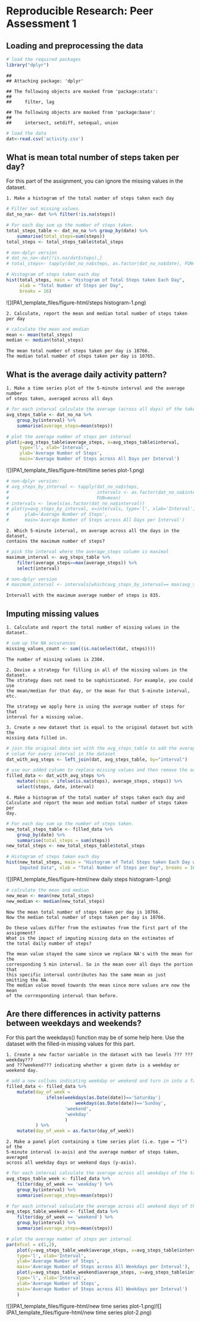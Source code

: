 # Reproducible Research: Peer Assessment 1



## Loading and preprocessing the data


```r
# load the required packages
library("dplyr")
```

```
## 
## Attaching package: 'dplyr'
```

```
## The following objects are masked from 'package:stats':
## 
##     filter, lag
```

```
## The following objects are masked from 'package:base':
## 
##     intersect, setdiff, setequal, union
```

```r
# load the data
dat<-read.csv('activity.csv')
```

## What is mean total number of steps taken per day?

For this part of the assignment, you can ignore the missing values in the dataset.

    1. Make a histogram of the total number of steps taken each day


```r
# Filter out missing values.
dat_no_na<- dat %>% filter(!is.na(steps))

# For each day sum up the number of steps taken.
total_steps_table <- dat_no_na %>% group_by(date) %>% 
    summarise(total_steps=sum(steps))
total_steps <- total_steps_table$total_steps

# non-dplyr version
# dat_no_na<-dat[!is.na(dat$steps),]
# total_steps<- tapply(dat_no_na$steps, as.factor(dat_no_na$date), FUN=sum)

# Histogram of steps taken each day
hist(total_steps, main = "Histogram of Total Steps taken Each Day",
     xlab = "Total Number of Steps per Day", 
     breaks = 16)
```

![](PA1_template_files/figure-html/steps histogram-1.png)<!-- -->

    2. Calculate, report the mean and median total number of steps taken per day


```r
# calculate the mean and median
mean <- mean(total_steps)
median <- median(total_steps)
```

    The mean total number of steps taken per day is 10766.
    The median total number of steps taken per day is 10765.
    
## What is the average daily activity pattern?

    1. Make a time series plot of the 5-minute interval and the average number 
    of steps taken, averaged across all days 
    

```r
# for each interval calculate the average (across all days) of the taken steps 
avg_steps_table <- dat_no_na %>% 
    group_by(interval) %>% 
    summarise(average_steps=mean(steps))

# plot the average number of steps per interval
plot(y=avg_steps_table$average_steps, x=avg_steps_table$interval, 
     type='l', xlab='Interval', 
     ylab='Average Number of Steps',
     main='Average Number of Steps across All Days per Interval')
```

![](PA1_template_files/figure-html/time series plot-1.png)<!-- -->

```r
# non-dplyr version:
# avg_steps_by_interval <- tapply(dat_no_na$steps, 
#                                 intervals <- as.factor(dat_no_na$interval),
#                                 FUN=mean)
# intervals <- levels(as.factor(dat_no_na$interval))
# plot(y=avg_steps_by_interval, x=intervals, type='l', xlab='Interval',
#      ylab='Average Number of Steps',
#      main='Average Number of Steps across All Days per Interval')
```
    
    2. Which 5-minute interval, on average across all the days in the dataset, 
    contains the maximum number of steps?
    

```r
# pick the interval where the average_steps column is maximal
maximum_interval <- avg_steps_table %>% 
    filter(average_steps==max(average_steps)) %>%
    select(interval)

# non-dplyr version
# maximum_interval <- intervals[which(avg_steps_by_interval== max(avg_steps_by_interval))]
```

    Intervall with the maximum average number of steps is 835.

## Imputing missing values

    1. Calculate and report the total number of missing values in the dataset.


```r
# sum up the NA occurances
missing_values_count <- sum((is.na(select(dat, steps))))
```

    The number of missing values is 2304.
    
    2. Devise a strategy for filling in all of the missing values in the dataset.
    The strategy does not need to be sophisticated. For example, you could use 
    the mean/median for that day, or the mean for that 5-minute interval, etc.
    
    The strategy we apply here is using the average number of steps for that 
    interval for a missing value.
    
    3. Create a new dataset that is equal to the original dataset but with the
    missing data filled in.
    

```r
# join the original data set with the avg_steps_table to add the average_steps 
# colum for every interval in the dataset
dat_with_avg_steps <- left_join(dat, avg_steps_table, by="interval")

# use our added column to replace missing values and then remove the added column 
filled_data <- dat_with_avg_steps %>%
    mutate(steps = ifelse(is.na(steps), average_steps, steps)) %>%
    select(steps, date, interval)
```

    4. Make a histogram of the total number of steps taken each day and 
    Calculate and report the mean and median total number of steps taken per 
    day.


```r
# For each day sum up the number of steps taken.
new_total_steps_table <- filled_data %>% 
    group_by(date) %>%
    summarise(total_steps = sum(steps))
new_total_steps <- new_total_steps_table$total_steps

# Histogram of steps taken each day
hist(new_total_steps, main = "Histogram of Total Steps taken Each Day with
     Imputed Data", xlab = "Total Number of Steps per Day", breaks = 16)
```

![](PA1_template_files/figure-html/new daily steps histogram-1.png)<!-- -->

```r
# calculate the mean and median
new_mean <- mean(new_total_steps)
new_median <- median(new_total_steps)
```

    Now the mean total number of steps taken per day is 10766.
    Now the median total number of steps taken per day is 10766.
    
    Do these values differ from the estimates from the first part of the 
    assignment? 
    What is the impact of imputing missing data on the estimates of 
    the total daily number of steps?
    
    The mean value stayed the same since we replace NA's with the mean for the 
    corresponding 5 min interval. So in the mean over all days the portion that 
    this specific interval contributes has the same mean as just 
    omitting the NA.
    The median value moved towards the mean since more values are now the mean 
    of the corresponding interval than before.

## Are there differences in activity patterns between weekdays and weekends?

For this part the weekdays() function may be of some help here. 
Use the dataset with the filled-in missing values for this part.

    1. Create a new factor variable in the dataset with two levels ??? ???weekday??? 
    and ???weekend??? indicating whether a given date is a weekday or weekend day.
    

```r
# add a new collums indicating weekday or weekend and turn in into a factor
filled_data <- filled_data %>%
    mutate(day_of_week = 
               ifelse(weekdays(as.Date(date))=='Saturday'|
                          weekdays(as.Date(date))=='Sunday',
                      'weekend',
                      'weekday'
                      )
           ) %>%
    mutate(day_of_week = as.factor(day_of_week))
```

    2. Make a panel plot containing a time series plot (i.e. type = "l") of the
    5-minute interval (x-axis) and the average number of steps taken, averaged 
    across all weekday days or weekend days (y-axis).


```r
# for each interval calculate the average across all weekdays of the taken steps 
avg_steps_table_week <- filled_data %>% 
    filter(day_of_week == 'weekday') %>%
    group_by(interval) %>% 
    summarise(average_steps=mean(steps))

# for each interval calculate the average across all weekend days of the taken steps 
avg_steps_table_weekend <- filled_data %>% 
    filter(day_of_week == 'weekend') %>%
    group_by(interval) %>% 
    summarise(average_steps=mean(steps))

# plot the average number of steps per interval
par(mfcol = c(1,2),
    plot(y=avg_steps_table_week$average_steps, x=avg_steps_table$interval, 
    type='l', xlab='Interval', 
    ylab='Average Number of Steps',
    main='Average Number of Steps across All Weekdays per Interval'),
    plot(y=avg_steps_table_weekend$average_steps, x=avg_steps_table$interval, 
    type='l', xlab='Interval', 
    ylab='Average Number of Steps',
    main='Average Number of Steps across All Weekdays per Interval')
    )
```

![](PA1_template_files/figure-html/new time series plot-1.png)<!-- -->![](PA1_template_files/figure-html/new time series plot-2.png)<!-- -->
